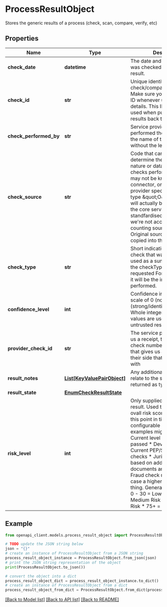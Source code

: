 # ProcessResultObject

Stores the generic results of a process (check, scan, compare, verify, etc)

## Properties

Name | Type | Description | Notes
------------ | ------------- | ------------- | -------------
**check_date** | **datetime** | The date and time the item was checked to provide this result. | [optional] 
**check_id** | **str** | Unique identifier for every check/comparison/verification. Make sure you reference this ID whenever updating check details. This ID will also be used when pushing check results back to you. | [optional] 
**check_performed_by** | **str** | Service provider that performed the check. Basically the name of the connector, without the leading con_  | [optional] 
**check_source** | **str** | Code that can be used to determine the underlying nature or data source of the checks performed. This may or may not be known by the connector, or may be a provider specific type (e.g. type \&quot;O\&quot;)  Note, this will actually be normalised by the core service into a standfardised result so that we&#39;re not accidentally counting sources twice. Original source will then be copied into the KVPs  | [optional] 
**check_type** | **str** | Short indication of the type of check that was done.   When used as a summary, it will the the checkType that was requested  For granular results, it will be the individual check performed.  | [optional] 
**confidence_level** | **int** | Confidence in the result on a scale of 0 (no match) to 100 (strong/identical match). Whole integers only.  Negative values are used to indicate untrusted results.  | [optional] 
**provider_check_id** | **str** | The service provider will give us a receipt, transaction id, check number, or some such that gives us a unique id on their side that we can reconcile with  | [optional] 
**result_notes** | [**List[KeyValuePairObject]**](KeyValuePairObject.md) | Any additional notes that may relate to the state. These are returned as typed KVPs | [optional] 
**result_state** | [**EnumCheckResultState**](EnumCheckResultState.md) |  | [optional] 
**risk_level** | **int** | Only supplied in a summary result. Used to indicate the ovall risk score for the entity at this point in time, based on configurable rules.  Some examples might include:    * Current level of ID checks passed   * Device ID scores   * Current PEP/Sanctions/etc checks   * Jurisdictional risk based on addresses, documents and other KVPs   * Fraud check results    In this case a higher score is a bad thing. General rule of thumb:    * 0 - 30 &#x3D; Low Risk   * 31 - 50 &#x3D; Medium Risk   * 50 - 75 &#x3D; High Risk   * 75+ &#x3D; Unacceptable  | [optional] 

## Example

```python
from openapi_client.models.process_result_object import ProcessResultObject

# TODO update the JSON string below
json = "{}"
# create an instance of ProcessResultObject from a JSON string
process_result_object_instance = ProcessResultObject.from_json(json)
# print the JSON string representation of the object
print(ProcessResultObject.to_json())

# convert the object into a dict
process_result_object_dict = process_result_object_instance.to_dict()
# create an instance of ProcessResultObject from a dict
process_result_object_from_dict = ProcessResultObject.from_dict(process_result_object_dict)
```
[[Back to Model list]](../README.md#documentation-for-models) [[Back to API list]](../README.md#documentation-for-api-endpoints) [[Back to README]](../README.md)


